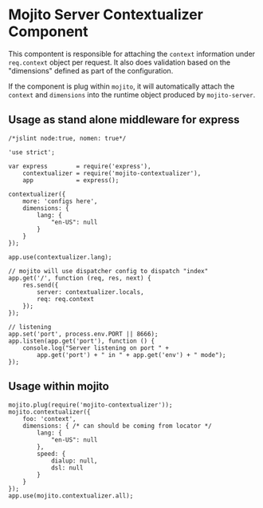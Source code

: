 # Mojito Server Contextualizer Component

This compontent is responsible for attaching the
`context` information under `req.context` object
per request. It also does validation based on the
"dimensions" defined as part of the configuration.

If the component is plug within `mojito`, it will
automatically attach the `context` and `dimensions`
into the runtime object produced by `mojito-server`.

## Usage as stand alone middleware for express

```
/*jslint node:true, nomen: true*/

'use strict';

var express        = require('express'),
    contextualizer = require('mojito-contextualizer'),
    app            = express();

contextualizer({
    more: 'configs here',
    dimensions: {
        lang: {
            "en-US": null
        }
    }
});

app.use(contextualizer.lang);

// mojito will use dispatcher config to dispatch "index"
app.get('/', function (req, res, next) {
    res.send({
        server: contextualizer.locals,
        req: req.context
    });
});

// listening
app.set('port', process.env.PORT || 8666);
app.listen(app.get('port'), function () {
    console.log("Server listening on port " +
        app.get('port') + " in " + app.get('env') + " mode");
});
```

## Usage within mojito

```
mojito.plug(require('mojito-contextualizer'));
mojito.contextualizer({
    foo: 'context',
    dimensions: { /* can should be coming from locator */
        lang: {
            "en-US": null
        },
        speed: {
            dialup: null,
            dsl: null
        }
    }
});
app.use(mojito.contextualizer.all);
```